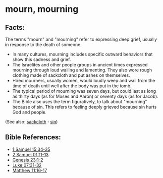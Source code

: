 # mourn, mourning #

## Facts: ##

The terms "mourn" and "mourning" refer to expressing deep grief, usually in response to the death of someone.

* In many cultures, mourning includes specific outward behaviors that show this sadness and grief.
* The Israelites and other people groups in ancient times expressed mourning through loud wailing and lamenting. They also wore rough clothing made of sackcloth and put ashes on themselves.
* Hired mourners, usually women, would loudly weep and wail from the time of death until well after the body was put in the tomb.
* The typical period of mourning was seven days, but could last as long as thirty days (as for Moses and Aaron) or seventy days (as for Jacob).
* The Bible also uses the term figuratively, to talk about "mourning" because of sin. This refers to feeling deeply grieved because sin hurts God and people.

(See also: [sackcloth](../other/sackcloth.md) **·** [sin](../kt/sin.md))

## Bible References: ##

* [1 Samuel 15:34-35](https://door43.org/en/bible/notes/1sa/15/34)
* [2 Samuel 01:11-13](https://door43.org/en/bible/notes/2sa/01/11)
* [Genesis 23:1-2](https://door43.org/en/bible/notes/gen/23/01)
* [Luke 07:31-32](https://door43.org/en/bible/notes/luk/07/31)
* [Matthew 11:16-17](https://door43.org/en/bible/notes/mat/11/16)

